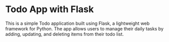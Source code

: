 # Todo App with Flask

This is a simple Todo application built using Flask, a lightweight web framework for Python. The app allows users to manage their daily tasks by adding, updating, and deleting items from their todo list.
